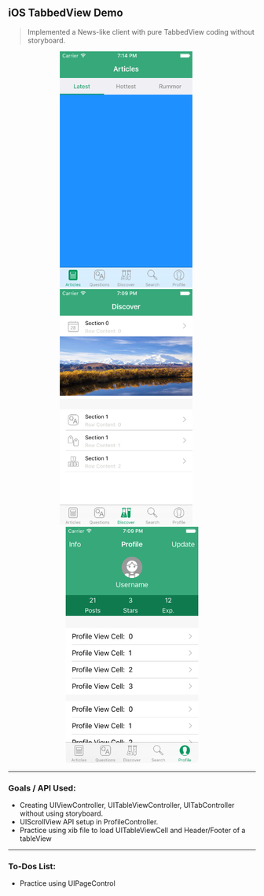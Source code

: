 ## iOS TabbedView Demo

> Implemented a News-like client with pure TabbedView coding without storyboard.

<p align="center">
<img src="./images/1.0.png" height="480" width="270"> &nbsp; &nbsp; &nbsp;
<img src="./images/1.1.png" height="480" width="270"> &nbsp; &nbsp; &nbsp;
<img src="./images/1.2.png" height="480" width="270">
<hr>
</p>

### Goals / API Used: 
- Creating UIViewController, UITableViewController, UITabController without using storyboard.
- UIScrollView API setup in ProfileController.
- Practice using xib file to load UITableViewCell and Header/Footer of a tableView
 
---

### To-Dos List:
- Practice using UIPageControl

